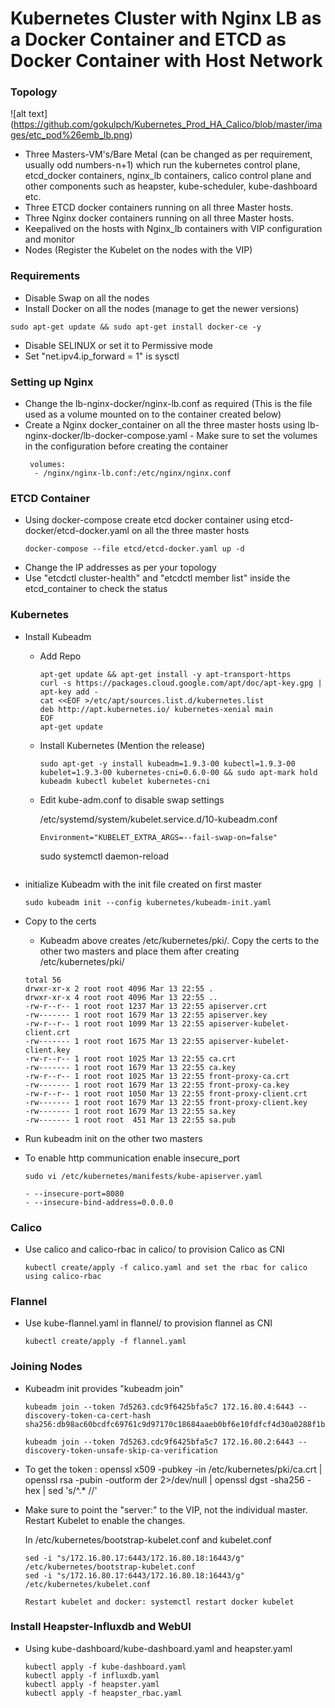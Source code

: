 # Kubernetes Cluster with Nginx LB as a Docker Container and ETCD as Docker Container with Host Network


### Topology

 ![alt text] (https://github.com/gokulpch/Kubernetes_Prod_HA_Calico/blob/master/images/etc_pod%26emb_lb.png)

* Three Masters-VM's/Bare Metal (can be changed as per requirement, usually odd numbers-n+1) which run the kubernetes control plane, etcd_docker containers, nginx_lb containers, calico control plane and other components such as heapster, kube-scheduler, kube-dashboard etc.
* Three ETCD docker containers running on all three Master hosts.
* Three Nginx docker containers running on all three Master hosts.
* Keepalived on the hosts with Nginx_lb containers with VIP configuration and monitor
* Nodes (Register the Kubelet on the nodes with the VIP)


### Requirements

* Disable Swap on all the nodes
* Install Docker on all the nodes (manage to get the newer versions)
```
sudo apt-get update && sudo apt-get install docker-ce -y
```
* Disable SELINUX or set it to Permissive mode
* Set "net.ipv4.ip_forward = 1" is sysctl

### Setting up Nginx

* Change the lb-nginx-docker/nginx-lb.conf as required (This is the file used as a volume mounted on to the container created below)
* Create a Nginx docker_container on all the three master hosts using lb-nginx-docker/lb-docker-compose.yaml - Make sure to set the volumes in the configuration before creating the container
  ```
   volumes:
    - /nginx/nginx-lb.conf:/etc/nginx/nginx.conf
  ```

### ETCD Container

* Using docker-compose create etcd docker container using etcd-docker/etcd-docker.yaml on all the three master hosts
  ```
  docker-compose --file etcd/etcd-docker.yaml up -d
  ```
* Change the IP addresses as per your topology 
* Use "etcdctl cluster-health" and "etcdctl member list" inside the etcd_container to check the status

### Kubernetes

* Install Kubeadm

  - Add Repo
    
    ```
    apt-get update && apt-get install -y apt-transport-https
    curl -s https://packages.cloud.google.com/apt/doc/apt-key.gpg | apt-key add -
    cat <<EOF >/etc/apt/sources.list.d/kubernetes.list
    deb http://apt.kubernetes.io/ kubernetes-xenial main
    EOF
    apt-get update
    ```

  - Install Kubernetes (Mention the release)

    ```
    sudo apt-get -y install kubeadm=1.9.3-00 kubectl=1.9.3-00 kubelet=1.9.3-00 kubernetes-cni=0.6.0-00 && sudo apt-mark hold kubeadm kubectl kubelet kubernetes-cni
    ```
  - Edit kube-adm.conf to disable swap settings

    /etc/systemd/system/kubelet.service.d/10-kubeadm.conf

    ```
    Environment="KUBELET_EXTRA_ARGS=--fail-swap-on=false"
    ```
    sudo systemctl daemon-reload
    ```
* initialize Kubeadm with the init file created on first master

   ```
   sudo kubeadm init --config kubernetes/kubeadm-init.yaml
   ```
* Copy to the certs

   - Kubeadm above creates /etc/kubernetes/pki/. Copy the certs to the other two masters and place them after creating /etc/kubernetes/pki/

   ```
   total 56
   drwxr-xr-x 2 root root 4096 Mar 13 22:55 .
   drwxr-xr-x 4 root root 4096 Mar 13 22:55 ..
   -rw-r--r-- 1 root root 1237 Mar 13 22:55 apiserver.crt
   -rw------- 1 root root 1679 Mar 13 22:55 apiserver.key
   -rw-r--r-- 1 root root 1099 Mar 13 22:55 apiserver-kubelet-client.crt
   -rw------- 1 root root 1675 Mar 13 22:55 apiserver-kubelet-client.key
   -rw-r--r-- 1 root root 1025 Mar 13 22:55 ca.crt
   -rw------- 1 root root 1679 Mar 13 22:55 ca.key
   -rw-r--r-- 1 root root 1025 Mar 13 22:55 front-proxy-ca.crt
   -rw------- 1 root root 1679 Mar 13 22:55 front-proxy-ca.key
   -rw-r--r-- 1 root root 1050 Mar 13 22:55 front-proxy-client.crt
   -rw------- 1 root root 1679 Mar 13 22:55 front-proxy-client.key
   -rw------- 1 root root 1679 Mar 13 22:55 sa.key
   -rw------- 1 root root  451 Mar 13 22:55 sa.pub
   ```
* Run kubeadm init on the other two masters
* To enable http communication enable insecure_port

  ```
  sudo vi /etc/kubernetes/manifests/kube-apiserver.yaml

  - --insecure-port=8080
  - --insecure-bind-address=0.0.0.0
  ```

### Calico

* Use calico and calico-rbac in calico/ to provision Calico as CNI
  ```
  kubectl create/apply -f calico.yaml and set the rbac for calico using calico-rbac
  ```

### Flannel

* Use kube-flannel.yaml in flannel/ to provision flannel as CNI
  ```
  kubectl create/apply -f flannel.yaml
  ```

### Joining Nodes

* Kubeadm init provides "kubeadm join"
  ```
  kubeadm join --token 7d5263.cdc9f6425bfa5c7 172.16.80.4:6443 --discovery-token-ca-cert-hash sha256:db98ac60bcdfc69761c9d97170c18684aaeb0bf6e10fdfcf4d30a0288f1b5ec9
 
  kubeadm join --token 7d5263.cdc9f6425bfa5c7 172.16.80.2:6443 --discovery-token-unsafe-skip-ca-verification
  ```
* To get the token : openssl x509 -pubkey -in /etc/kubernetes/pki/ca.crt | openssl rsa -pubin -outform der 2>/dev/null | openssl dgst -sha256 -hex | sed 's/^.* //'

* Make sure to point the "server:" to the VIP, not the individual master. Restart Kubelet to enable the changes.
  
  In /etc/kubernetes/bootstrap-kubelet.conf and kubelet.conf
  
  ```
  sed -i "s/172.16.80.17:6443/172.16.80.18:16443/g" /etc/kubernetes/bootstrap-kubelet.conf
  sed -i "s/172.16.80.17:6443/172.16.80.18:16443/g" /etc/kubernetes/kubelet.conf
  
  Restart kubelet and docker: systemctl restart docker kubelet
  ```
  

### Install Heapster-Influxdb and WebUI

* Using kube-dashboard/kube-dashboard.yaml and heapster.yaml

  ```
  kubectl apply -f kube-dashboard.yaml
  kubectl apply -f influxdb.yaml
  kubectl apply -f heapster.yaml
  kubectl apply -f heapster_rbac.yaml
  ```
